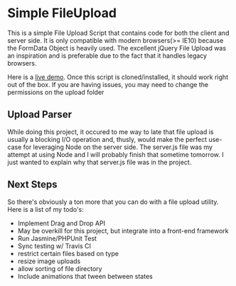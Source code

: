 # Simple FileUpload
This is a simple File Upload Script that contains code for both the client and server side. It is only compatible with modern browsers(>= IE10) because the FormData Object is heavily used.
The excellent jQuery File Upload was an inspiration and is preferable due to the fact that it handles legacy browsers.

Here is a [live demo](http://brandturner.com/test). Once this script is cloned/installed, it should work right out of the box. If you are having issues, you may need to change the permissions on the upload folder

## Upload Parser
While doing this project, it occured to me way to late that file upload is usually a blocking I/O operation and, thusly, would make the perfect use-case for leveraging Node on the server side. The server.js file was my attempt at using Node and I will probably finish that sometime tomorrow. I just wanted to explain why that server.js file was in the project.

## Next Steps
So there's obviously a ton more that you can do with a file upload utility. Here is a list of my todo's: 
* Implement Drag and Drop API
* May be overkill for this project, but integrate into a front-end framework
* Run Jasmine/PHPUnit Test
* Sync testing w/ Travis CI
* restrict certain files based on type
* resize image uploads
* allow sorting of file directory
* Include animations that tween between states

